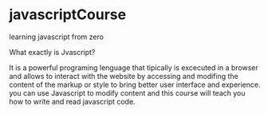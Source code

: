 # javascriptCourse
 learning javascript from zero

What exactly is Jvascript?

It is a powerful programing lenguage that tipically is excecuted in a browser and allows to interact with the website by accessing and modifing the content of the markup or style to bring better user interface and experience. you can use Javascript to modify content and this course will teach you how to write and read javascript code.
